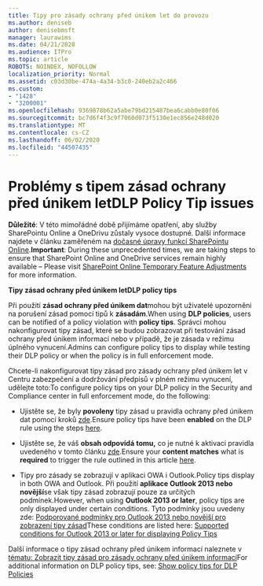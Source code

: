 ```yaml
---
title: Tipy pro zásady ochrany před únikem let do provozu
ms.author: deniseb
author: denisebmsft
manager: laurawims
ms.date: 04/21/2020
ms.audience: ITPro
ms.topic: article
ROBOTS: NOINDEX, NOFOLLOW
localization_priority: Normal
ms.assetid: c03d30be-474a-4a34-b3c0-240eb2a2c466
ms.custom:
- "1428"
- "3200001"
ms.openlocfilehash: 9369878b62a5abe79bd215487bea6cabb0e80f06
ms.sourcegitcommit: bc7d6f4f3c9f7060d073f5130e1ec856e248d020
ms.translationtype: MT
ms.contentlocale: cs-CZ
ms.lasthandoff: 06/02/2020
ms.locfileid: "44507435"
---
```

# <a name="dlp-policy-tip-issues"></a><span data-ttu-id="14b48-102">Problémy s tipem zásad ochrany před únikem let</span><span class="sxs-lookup"><span data-stu-id="14b48-102">DLP Policy Tip issues</span></span>

<span data-ttu-id="14b48-103">**Důležité**: V této mimořádné době přijímáme opatření, aby služby SharePointu Online a OneDrivu zůstaly vysoce dostupné. Další informace najdete v článku zaměřeném na [dočasné úpravy funkcí SharePointu Online](https://aka.ms/ODSPAdjustments).</span><span class="sxs-lookup"><span data-stu-id="14b48-103">**Important**: During these unprecedented times, we are taking steps to ensure that SharePoint Online and OneDrive services remain highly available – Please visit [SharePoint Online Temporary Feature Adjustments](https://aka.ms/ODSPAdjustments) for more information.</span></span>

<span data-ttu-id="14b48-104">**Tipy zásad ochrany před únikem let**</span><span class="sxs-lookup"><span data-stu-id="14b48-104">**DLP policy tips**</span></span>

<span data-ttu-id="14b48-105">Při použití **zásad ochrany před únikem dat**mohou být uživatelé upozorněni na porušení zásad pomocí tipů k **zásadám**.</span><span class="sxs-lookup"><span data-stu-id="14b48-105">When using **DLP policies**, users can be notified of a policy violation with **policy tips**.</span></span> <span data-ttu-id="14b48-106">Správci mohou nakonfigurovat tipy zásad, které se budou zobrazovat při testování zásad ochrany před únikem informací nebo v případě, že je zásada v režimu úplného vynucení.</span><span class="sxs-lookup"><span data-stu-id="14b48-106">Admins can configure policy tips to display while testing their DLP policy or when the policy is in full enforcement mode.</span></span>
  
<span data-ttu-id="14b48-107">Chcete-li nakonfigurovat tipy zásad pro zásady ochrany před únikem let v Centru zabezpečení a dodržování předpisů v plném režimu vynucení, udělejte toto:</span><span class="sxs-lookup"><span data-stu-id="14b48-107">To configure policy tips on your DLP policy in the Security and Compliance center in full enforcement mode, do the following:</span></span>
  
- <span data-ttu-id="14b48-108">Ujistěte se, že byly **povoleny** tipy zásad u pravidla ochrany před únikem dat pomocí kroků [zde](https://docs.microsoft.com/microsoft-365/compliance/use-notifications-and-policy-tips).</span><span class="sxs-lookup"><span data-stu-id="14b48-108">Ensure policy tips have been **enabled** on the DLP rule using the steps [here](https://docs.microsoft.com/microsoft-365/compliance/use-notifications-and-policy-tips).</span></span>

- <span data-ttu-id="14b48-109">Ujistěte se, že váš **obsah odpovídá** **tomu,** co je nutné k aktivaci pravidla uvedeného v tomto článku [zde](https://docs.microsoft.com/microsoft-365/compliance/sensitive-information-type-entity-definitions).</span><span class="sxs-lookup"><span data-stu-id="14b48-109">Ensure your **content matches** what is **required** to trigger the rule outlined in this article [here](https://docs.microsoft.com/microsoft-365/compliance/sensitive-information-type-entity-definitions).</span></span>

- <span data-ttu-id="14b48-110">Tipy pro zásady se zobrazují v aplikaci OWA i Outlook.</span><span class="sxs-lookup"><span data-stu-id="14b48-110">Policy tips display in both OWA and Outlook.</span></span> <span data-ttu-id="14b48-111">Při použití **aplikace Outlook 2013 nebo novější**se však tipy zásad zobrazují pouze za určitých podmínek.</span><span class="sxs-lookup"><span data-stu-id="14b48-111">However, when using **Outlook 2013 or later**, policy tips are only displayed under certain conditions.</span></span> <span data-ttu-id="14b48-112">Tyto podmínky jsou uvedeny zde: [Podporované podmínky pro Outlook 2013 nebo novější pro zobrazení tipy zásad](https://docs.microsoft.com/microsoft-365/compliance/use-notifications-and-policy-tips)</span><span class="sxs-lookup"><span data-stu-id="14b48-112">These conditions are listed here: [Supported conditions for Outlook 2013 or later for displaying Policy Tips](https://docs.microsoft.com/microsoft-365/compliance/use-notifications-and-policy-tips)</span></span>

<span data-ttu-id="14b48-113">Další informace o tipy zásad ochrany před únikem informací naleznete v [tématu: Zobrazit tipy zásad pro zásady ochrany před únikem informací](https://docs.microsoft.com/microsoft-365/compliance/use-notifications-and-policy-tips)</span><span class="sxs-lookup"><span data-stu-id="14b48-113">For additional information on DLP policy tips, see: [Show policy tips for DLP Policies](https://docs.microsoft.com/microsoft-365/compliance/use-notifications-and-policy-tips)</span></span>
  